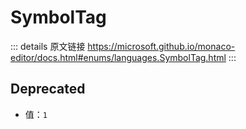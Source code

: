 # SymbolTag

<backTop />
        
::: details 原文链接
https://microsoft.github.io/monaco-editor/docs.html#enums/languages.SymbolTag.html
:::

## Deprecated
- 值：`1`